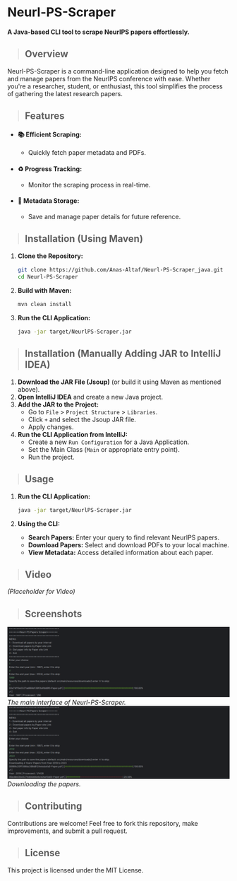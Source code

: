 ﻿# Neurl-PS-Scraper

**A Java-based CLI tool to scrape NeurIPS papers effortlessly.**
>## Overview

Neurl-PS-Scraper is a command-line application designed to help you fetch and manage papers from the NeurIPS conference with ease. Whether you're a researcher, student, or enthusiast, this tool simplifies the process of gathering the latest research papers.

>## Features

- #### **📚 Efficient Scraping:**
    - Quickly fetch paper metadata and PDFs.
- #### **♻ Progress Tracking:**
    - Monitor the scraping process in real-time.
- #### **📑 Metadata Storage:**
    - Save and manage paper details for future reference.

>## Installation (Using Maven)

1. **Clone the Repository:**

   ```bash
   git clone https://github.com/Anas-Altaf/Neurl-PS-Scraper_java.git
   cd Neurl-PS-Scraper
   ```

2. **Build with Maven:**

   ```bash
   mvn clean install
   ```

3. **Run the CLI Application:**

   ```bash
   java -jar target/NeurlPS-Scraper.jar
   ```

>## Installation (Manually Adding JAR to IntelliJ IDEA)

1. **Download the JAR File (Jsoup)** (or build it using Maven as mentioned above).
2. **Open IntelliJ IDEA** and create a new Java project.
3. **Add the JAR to the Project:**
    - Go to `File` > `Project Structure` > `Libraries`.
    - Click `+` and select the Jsoup JAR file.
    - Apply changes.
4. **Run the CLI Application from IntelliJ:**
    - Create a new `Run Configuration` for a Java Application.
    - Set the Main Class (`Main` or appropriate entry point).
    - Run the project.

>## Usage

1. **Run the CLI Application:**

   ```bash
   java -jar target/NeurlPS-Scraper.jar
   ```

2. **Using the CLI:**
    - **Search Papers:** Enter your query to find relevant NeurIPS papers.
    - **Download Papers:** Select and download PDFs to your local machine.
    - **View Metadata:** Access detailed information about each paper.

>## Video

*(Placeholder for Video)*

>## Screenshots

![Main Interface](ss/img.png)
*The main interface of Neurl-PS-Scraper.*
![Downloading](ss/img_2.png)
*Downloading the papers.*

>## Contributing

Contributions are welcome! Feel free to fork this repository, make improvements, and submit a pull request.

>## License

This project is licensed under the MIT License.

